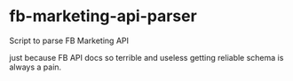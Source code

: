 # fb-marketing-api-parser
Script to parse FB Marketing API

just because FB API docs so terrible and useless getting reliable schema is always a pain.
